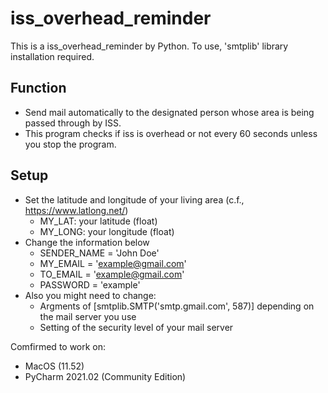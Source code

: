# iss_overhead_reminder
This is a iss_overhead_reminder by Python. To use, 'smtplib' library installation required.

## Function
- Send mail automatically to the designated person whose area is being passed through by ISS.
- This program checks if iss is overhead or not every 60 seconds unless you stop the program.

## Setup
- Set the latitude and longitude of your living area (c.f., https://www.latlong.net/)
  - MY_LAT: your latitude (float)
  - MY_LONG: your longitude (float)
- Change the information below
  - SENDER_NAME = 'John Doe'
  - MY_EMAIL = 'example@gmail.com'
  - TO_EMAIL = 'example@gmail.com'
  - PASSWORD = 'example'
- Also you might need to change:
  - Argments of [smtplib.SMTP('smtp.gmail.com', 587)] depending on the mail server you use
  - Setting of the security level of your mail server

Comfirmed to work on:
- MacOS (11.52)
- PyCharm 2021.02 (Community Edition)
